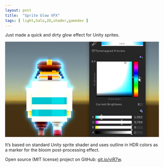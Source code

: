 ```yaml
---
layout: post
title:  "Sprite Glow VFX"
tags: [ light,halo,2D,shader,gamedev ]
---
```


Just made a quick and dirty glow effect for Unity sprites. 

![](/assets/images/posts/sprite-glow.png)

It’s based on standard Unity sprite shader and uses outline in HDR colors as a marker for the bloom post-processing effect.

Open source (MIT license) project on GitHub: [git.io/viR7w](https://git.io/viR7w).